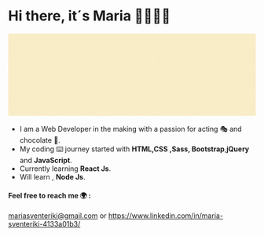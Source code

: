 # Hi there, it´s Maria 👋👩🏼‍💻

   ![](Maria.gif)


* I am a Web Developer in the making with a passion for acting 🎭 and chocolate 🍫. 
* My coding ⌨️ journey started with **HTML,CSS ,Sass, Bootstrap**,**jQuery** and **JavaScript**.
* Currently learning **React Js**.
* Will learn , **Node Js**.
#### Feel free to reach me 🌍 :
mariasventeriki@gmail.com or https://www.linkedin.com/in/maria-sventeriki-4133a01b3/



